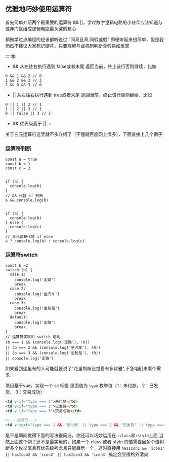 ## 优雅地巧妙使用运算符

首先简单介绍两个最重要的运算符 && ||，学过数字逻辑电路的小伙伴应该知道与或非门是组成逻辑电路最关键的核心

稍微学过点编程的应该都听说过 "同真且真,同假或假" 即便听起来很简单，但是我仍然不建议大家死记硬背，只要理解与或机制判断真假易如反掌

::: tip
- && 从左往右执行遇到 false或者末尾 返回当前，终止该行否则继续，比如
```JS
0 && 1 && 2 // 0
1 && 2 && 3 // 3
1 && 0 && 3 // 0
```

- || 从左往右执行遇到 true或者末尾 返回当前，终止该行否则继续，比如
```JS
0 || 1 || 2 // 1
1 || 2 || 3 // 1
0 || false || 3 // 3
```

- && 优先级高于 ||
:::

关于三元运算符这里就不多介绍了（不懂就百度网上很多），下面直接上几个例子

### 运算符判断

```JS
const a = true
const b = 1
const c = 2


if (a) {
  console.log(b)
}
// && 代替 if 判断
a && console.log(b)


if (a) {
  console.log(b)
} else {
  console.log(c)
}
// 三元运算代替 if else
a ? console.log(b) : console.log(c)

```

### 运算符switch

```JS
const b =2
switch (b) {
  case 1:
    console.log('走路')
    break
  case 2:
    console.log('坐汽车')
    break
  case 3:
    console.log('坐轮船')
    break
  default:
    console.log('走路')
    break
}
// 运算符实现的 switch 语句
(b === 1 && (console.log('走路'), !0)) 
|| (b === 2 && (console.log('坐汽车'), !0)) 
|| (b === 3 && (console.log('坐轮船'), !0)) 
|| console.log('走路')
```

如果看到这里有的人可能就要说了"花里胡哨没觉着有多优雅",不急咱们来看个需求：

项目基于vue，实现一个 `td` 标签 里面值为 `type` 枚举值（1：未付款， 2：已发货， 3：交易成功）

```HTML
<td v-if="type === 1">未付款</td>
<td v-if="type === 2">已发货</td>
<td v-if="type === 3">交易成功</td>

<!-- 运算符 -->
<td v-text="type === 1 && '未付款' || type === 2 && '已发货' || type === 3 && '交易成功'" />
```
是不是瞬间觉得下面的写法很简洁，你还可以巧妙运用在 `:class`和`:style`上面,当然上面这个例子还不是最实用的，如果一个 class 或者 style 的值需要因多个值判断多个枚举值且有优先级考虑且只能展示一个，这时直接用 `hasIcon1 && 'icon1' || hasIcon2 && 'icon2' || hasIcon3 && 'icon3'` 搞定会显得格外清爽
